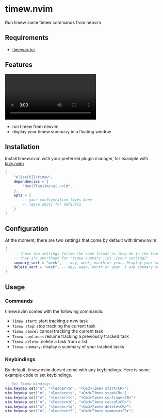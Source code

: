 # timew.nvim
Run timew some timew commands from neovim

## Requirements

- [timewarrior](https://timewarrior.net/)
## Features
![showcase](./media/showcase.mp4)
- run timew from neovim
- display your timew summary in a floating window
## Installation
Install timew.nvim with your preferred plugin manager, for example with [lazy.nvim](https://github.com/folke/lazy.nvim)
```lua
{
	"eliasCVII/timew",
	dependencies = {
		"MunifTanjim/nui.nvim",
	},
    opts = {
        -- your configuration lives here
        -- leave empty for defaults.
    }
}
```
## Configuration
At the moment, there are two settings that come by default with timew.nvim:

```lua
{
    -- these two settings follow the same format as they do in the timew command.
    -- they are shorthand for "timew summary :ids :{your setting}"
    summary_sort = "week", -- day, week, month or year. Display your summary based on a given timeframe.
    delete_sort = "week", -- day, week, month or year. I use summary to display a list of your tracked tasks
}

```
## Usage
### Commands
timew.nvim comes with the following commands:
- `Timew start`: start tracking a new task
- `Timew stop`: stop tracking the current task
- `Timew cancel` cancel tracking the current task
- `Timew continue`: resume tracking a previously tracked task
- `Timew delete`: delete a task from a list
- `Timew summary`: display a summary of your tracked tasks

### Keybindings
By default, timew.nvim doesnt come with any keybindings. Here is some example code to set keybindings.
```lua
-- Set Timew bindings
vim.keymap.set("n", "<leader>tn", "<Cmd>Timew start<CR>")
vim.keymap.set("n", "<leader>ts", "<Cmd>Timew stop<CR>")
vim.keymap.set("n", "<leader>tc", "<Cmd>Timew continue<CR>")
vim.keymap.set("n", "<leader>tC", "<Cmd>Timew cancel<CR>")
vim.keymap.set("n", "<leader>td", "<Cmd>Timew delete<CR>")
vim.keymap.set("n", "<leader>tS", "<Cmd>Timew summary<CR>")
```
